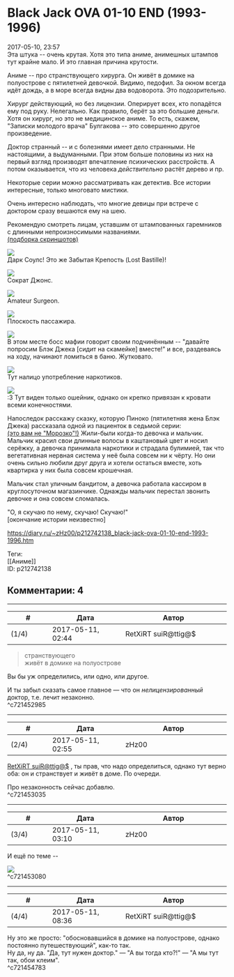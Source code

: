 Black Jack OVA 01-10 END (1993-1996)
====================================

  
2017-05-10, 23:57  
 Эта штука -- очень крутая. Хотя это типа аниме, анимешных штампов тут крайне мало. И это главная причина крутости.   
   
 Аниме -- про странствующего хирурга. Он живёт в домике на полуострове с пятилетней девочкой. Видимо, педофил. За окном всегда идёт дождь, а в море всегда видны два водоворота. Это подозрительно.   
   
 Хирург действующий, но без лицензии. Оперирует всех, кто попадётся ему под руку. Нелегально. Как правило, берёт за это большие деньги. Хотя он хирург, но это не медицинское аниме. То есть, скажем, "Записки молодого врача" Булгакова -- это совершенно другое произведение.   
   
 Доктор странный -- и с болезнями имеет дело странными. Не настоящими, а выдуманными. При этом больше половины из них на первый взгляд производят впечатление психических расстройств. А потом оказывается, что из человека  *действительно*  растёт дерево и пр.   
   
 Некоторые серии можно рассматривать как детектив. Все истории интересные, только многовато мистики.   
   
 Очень интересно наблюдать, что многие девицы при встрече с доктором сразу вешаются ему на шею.   
   
 Рекомендую смотреть лицам, уставшим от штампованных гаремников с длинными непроизносимыми названиями.   
  [(подборка скриншотов)](https://zHz00.diary.ru/p212742138.htm?index=1#linkmore212742138m1)      
    
  [![](pics/P3QBfeyl.png)](http://i.imgur.com/P3QBfey.png)    
 Дарк Соулс! Это же Забытая Крепость (Lost Bastille)!   
   
  [![](pics/5cpucbvl.png)](http://i.imgur.com/5cpucbv.png)    
 Сократ Джонс.   
   
  [![](pics/qHrrjGDl.png)](http://i.imgur.com/qHrrjGD.png)    
 Amateur Surgeon.   
   
  [![](pics/oYAavR2l.png)](http://i.imgur.com/oYAavR2.png)    
 Плоскость пассажира.   
   
  [![](pics/a9JreXjl.png)](http://i.imgur.com/a9JreXj.png)    
 В этом месте босс мафии говорит своим подчинённым -- "давайте попросим Блэк Джека [сидит на скамейке] вместе!" и все, раздеваясь на ходу, начинают ломиться в баню. Жутковато.   
   
  [![](pics/95xNZkbl.png)](http://i.imgur.com/95xNZkb.png)    
 Тут налицо употребление наркотиков.   
   
  [![](pics/YiLx8Kql.png)](http://i.imgur.com/YiLx8Kq.png)    
 :3 Тут виден только ошейник, однако он крепко привязан к кровати всеми конечностями.   
   
    
     
   
 Напоследок расскажу сказку, которую Пиноко (пятилетняя жена Блэк Джека) рассказала одной из пациенток в седьмой серии:   
  [(это вам не "Морозко"!)](https://zHz00.diary.ru/p212742138.htm?index=2#linkmore212742138m2)    Жили-были когда-то девочка и мальчик. Мальчик красил свои длинные волосы в каштановый цвет и носил серёжку, а девочка принимала наркотики и страдала булимией, так что вегетативная нервная система у неё была совсем ни к чёрту. Но они очень сильно любили друг друга и хотели остаться вместе, хоть квартирка у них была совсем крошечная.   
   
 Мальчик стал уличным бандитом, а девочка работала кассиром в круглосуточном магазинчике. Однажды мальчик перестал звонить девочке и она совсем сломалась.   
   
 "О, я скучаю по нему, скучаю! Скучаю!"   
 [окончание истории неизвестно]   
     
  
<https://diary.ru/~zHz00/p212742138_black-jack-ova-01-10-end-1993-1996.htm>  
  
Теги:  
[[Аниме]]  
ID: p212742138  


Комментарии: 4
--------------

  


---



|         #         |              Дата              |                     Автор                     |           ID           |
| --- | --- | --- | --- |
| (1/4) | 2017-05-11, 02:44 | RetXiRT suiR@ttig@$ | c721452985 |

  
  
>   странствующего   
>  живёт в домике на полуострове  

 Вы бы уж определились, или одно, или другое.   
   
 И ты забыл сказать самое главное — что он  *нелицензированный*  доктор, т.е. лечит незаконно.    
 ^c721452985

---



|         #         |              Дата              |                     Автор                     |           ID           |
| --- | --- | --- | --- |
| (2/4) | 2017-05-11, 02:55 | zHz00 | c721453035 |

  
  [RetXiRT suiR@ttig@$](http://Hellspawn.diary.ru "Горчичник")  , ты прав, что надо определиться, однако тут верно оба: он и странствует и живёт в доме. По очереди.   
   
 Про незаконность сейчас добавлю.   
 ^c721453035

---



|         #         |              Дата              |                     Автор                     |           ID           |
| --- | --- | --- | --- |
| (3/4) | 2017-05-11, 03:10 | zHz00 | c721453080 |

  
 И ещё по теме --   
   
  ![](pics/Uph5bHT.jpg)    
 ^c721453080

---



|         #         |              Дата              |                     Автор                     |           ID           |
| --- | --- | --- | --- |
| (4/4) | 2017-05-11, 08:36 | RetXiRT suiR@ttig@$ | c721454783 |

  
  Ну это же просто: "обосновавшийся в домике на полуострове, однако постоянно путешествующий", как-то так.   
 Ну да, ну да. "Да, тут нужен доктор." — "А вы тогда кто?!" — "А мы тут так, обои клеим".    
 ^c721454783